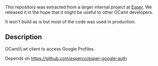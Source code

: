 This repository was extracted from a larger internal project at
[Esper](https://esper.com).
We released it in the hope that it might be useful to other
OCaml developers.

It won't build as is but most of the code was used in production.

Description
-----------

OCaml/Lwt client to access Google Profiles.

Depends on https://github.com/esperco/esper-google-auth
